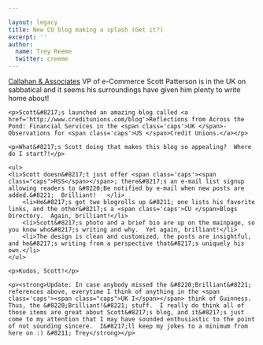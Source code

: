 ```yaml
---

layout: legacy
title: New CU blog making a splash (Get it?)
excerpt: ''
author:
  name: Trey Reeme
  twitter: creeme
---
```


<p><a href='http://www.creditunions.com'>Callahan &amp; Associates</a> VP of e-Commerce Scott Patterson is in the UK on sabbatical and it seems his surroundings have given him plenty to write home about!</p>

    <p>Scott&#8217;s launched an amazing blog called <a href='http://www.creditunions.com/blog'>Reflections from Across the Pond: Financial Services in the <span class='caps'>UK </span>- Observations for <span class='caps'>US </span>Credit Unions.</a></p>

    <p>What&#8217;s Scott doing that makes this blog so appealing?  Where do I start?!</p>

    <ul>
    <li>Scott doesn&#8217;t just offer <span class='caps'><span class="caps">RSS</span></span>; there&#8217;s an e-mail list signup allowing readers to &#8220;Be notified by e-mail when new posts are added.&#8221;  Brilliant!   </li>
        <li>He&#8217;s got two blogrolls up &#8211; one lists his favorite links, and the other&#8217;s a <span class='caps'>CU </span>Blogs Directory.  Again, brilliant!</li>
        <li>Scott&#8217;s photo and a brief bio are up on the mainpage, so you know who&#8217;s writing and why.  Yet again, brilliant!</li>
        <li>The design is clean and customized, the posts are insightful, and he&#8217;s writing from a perspective that&#8217;s uniquely his own.</li>
    </ul>

    <p>Kudos, Scott!</p>

    <p><strong>Update: In case anybody missed the &#8220;Brilliant&#8221; references above, everytime I think of anything in the <span class='caps'><span class="caps">UK I</span></span> think of Guinness.  Thus, the &#8220;Brilliant!&#8221; stuff.  I really do think all of those items are great about Scott&#8217;s blog, and it&#8217;s just come to my attention that I may have sounded enthusiastic to the point of not sounding sincere.  I&#8217;ll keep my jokes to a minimum from here on :) &#8211; Trey</strong></p>